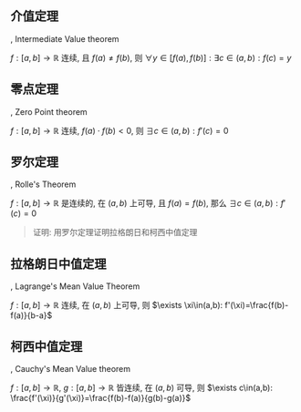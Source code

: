 

## 介值定理

, Intermediate Value theorem

$f:[a,b]\to\mathbb{R}$  连续, 且 $f(a)\neq f(b)$, 则 $\forall y\in[f(a),f(b)]: \exists c\in(a,b): f(c)=y$

## 零点定理

, Zero Point theorem

$f:[a,b]\to \mathbb{R}$ 连续, $f(a)\cdot f(b)<0$, 则 $\exists c\in(a,b): f'(c)=0$

## 罗尔定理

, Rolle's Theorem

$f:[a,b]\to\mathbb{R}$ 是连续的, 在 $(a,b)$ 上可导, 且 $f(a)=f(b)$, 那么 $\exists c\in(a,b):f'(c)=0$

> 证明: 用罗尔定理证明拉格朗日和柯西中值定理

## 拉格朗日中值定理

, Lagrange's Mean Value Theorem

$f:[a,b]\to\mathbb{R}$ 连续, 在 $(a,b)$ 上可导, 则 $\exists \xi\in(a,b): f'(\xi)=\frac{f(b)-f(a)}{b-a}$

## 柯西中值定理

, Cauchy's Mean Value theorem

$f:[a,b]\to \mathbb{R}$, $g:[a,b]\to\mathbb{R}$ 皆连续, 在 $(a,b)$ 可导, 则 $\exists c\in(a,b): \frac{f'(\xi)}{g'(\xi)}=\frac{f(b)-f(a)}{g(b)-g(a)}$

